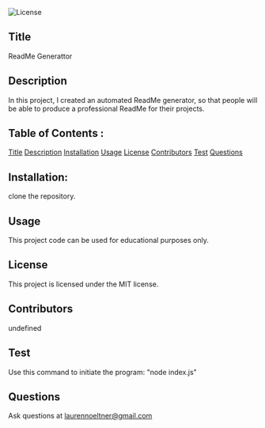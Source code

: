 ![License](https://img.shields.io/badge/License-MIT-Green)
  
  ## Title
  ReadMe Generattor

  ## Description
  In this project, I created an automated ReadMe generator, so that people will be able to produce a professional ReadMe for their projects.

  ## Table of Contents :
  [Title](#Title)
  [Description](#Description)
  [Installation](#Installation)
  [Usage](#Usage)
  [License](#License) 
  [Contributors](#Contributors) 
  [Test](#Test)
  [Questions](#Questions)

  ## Installation: 
  clone the repository.

  ## Usage
  This project code can be used for educational purposes only.

  ## License
  This project is licensed under the MIT license.

  ## Contributors
  undefined

  ## Test
  Use this command to initiate the program: "node index.js"

  ## Questions
  Ask questions at laurennoeltner@gmail.com

